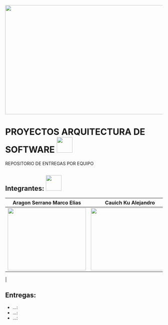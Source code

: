  <img align="center" width="850" height="350" img src = "https://user-images.githubusercontent.com/60008674/187124119-004071c0-8506-4b40-aac3-7335db188115.gif">
 
 
# PROYECTOS ARQUITECTURA DE SOFTWARE <img width="50" height="50" img src= "https://user-images.githubusercontent.com/60008674/187124113-cd98546d-8799-4133-a169-9421c0e4d8fe.gif">


REPOSITORIO DE ENTREGAS POR EQUIPO

## **Integrantes:** <img width="50" height="50" img src= "https://user-images.githubusercontent.com/60008674/187124116-6a1e2fc3-7df6-42d1-8e99-fbfa32cd5385.gif">

  
| Aragon Serrano Marco Elias | Cauich Ku Alejandro | De Gante Pérez Diego |
| --- | --- |--- |
|  <img src="https://user-images.githubusercontent.com/60008674/187119882-354248b3-bce7-40f0-a334-82db810bfd1d.jpeg" width="250" height="200"> | <img src="https://user-images.githubusercontent.com/60008674/187119799-e741037b-4e54-4f8c-ac88-99705bf5f682.jpeg" width="250" height="200"> | <img src="https://user-images.githubusercontent.com/60008674/187120249-525b6379-662b-4a4e-94b0-a53e8a83e5f8.jpeg" width="250" height="200">
 |

## **Entregas:**

- ...:
- ...:
- ...:
